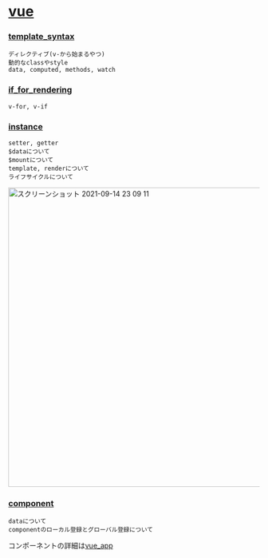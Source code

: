 # [vue](https://jp.vuejs.org/v2/guide/)
### [template_syntax](https://github.com/07130918/vue/tree/main/template_syntax)
    ディレクティブ(v-から始まるやつ)
    動的なclassやstyle
    data, computed, methods, watch

### [if_for_rendering](https://github.com/07130918/vue/tree/main/if_for_rendering)
    v-for, v-if

### [instance](https://github.com/07130918/vue/tree/main/instance)
    setter, getter
    $dataについて
    $mountについて
    template, renderについて
    ライフサイクルについて
<img width="600" alt="スクリーンショット 2021-09-14 23 09 11" src="https://user-images.githubusercontent.com/70265286/133273691-07fd5f96-d489-470b-984c-ecaa83631999.png">

### [component](https://github.com/07130918/vue/tree/main/component)
    dataについて
    componentのローカル登録とグローバル登録について

コンポーネントの詳細は[vue_app](./vue_app)
